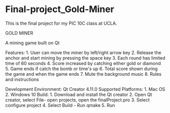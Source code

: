 # Final-project_Gold-Miner
This is the final project for my PIC 10C class at UCLA. 

GOLD MINER

A mining game built on Qt 

Features:
	1. User can move the miner by left/right arrow key
	2. Release the anchor and start mining by pressing the space key
	3. Each round has limited time of 60 seconds
	4. Score increased by catching either gold or diamond
	5. Game ends if catch the bomb or time's up
	6. Total score shown during the game and when the game ends
	7. Mute the background music 
	8. Rules and instructions  

Development Environment: 
	Qt Creator 4.11.0
Supported Platforms: 
	1. Mac OS
	2. Windows 10
Build:
	1. Download and install the Qt creator
	2. Open Qt creator, select File- open projects, open the finalProject.pro
	3. Select configure project
	4. Select Build - Run qmake
	5. Run 
	
